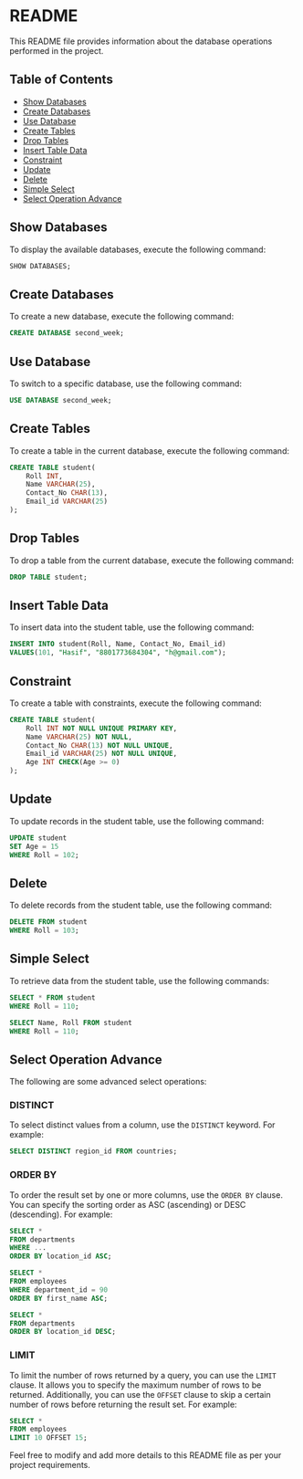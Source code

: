 # README

This README file provides information about the database operations performed in the project.

## Table of Contents
- [Show Databases](#show-databases)
- [Create Databases](#create-databases)
- [Use Database](#use-database)
- [Create Tables](#create-tables)
- [Drop Tables](#drop-tables)
- [Insert Table Data](#insert-table-data)
- [Constraint](#constraint)
- [Update](#update)
- [Delete](#delete)
- [Simple Select](#simple-select)
- [Select Operation Advance](#select-operation-advance)

## Show Databases

To display the available databases, execute the following command:

```sql
SHOW DATABASES;
```

## Create Databases

To create a new database, execute the following command:

```sql
CREATE DATABASE second_week;
```

## Use Database

To switch to a specific database, use the following command:

```sql
USE DATABASE second_week;
```

## Create Tables

To create a table in the current database, execute the following command:

```sql
CREATE TABLE student(
    Roll INT,
    Name VARCHAR(25),
    Contact_No CHAR(13),
    Email_id VARCHAR(25)
);
```

## Drop Tables

To drop a table from the current database, execute the following command:

```sql
DROP TABLE student;
```

## Insert Table Data

To insert data into the student table, use the following command:

```sql
INSERT INTO student(Roll, Name, Contact_No, Email_id)
VALUES(101, "Hasif", "8801773684304", "h@gmail.com");
```

## Constraint

To create a table with constraints, execute the following command:

```sql
CREATE TABLE student(
    Roll INT NOT NULL UNIQUE PRIMARY KEY,
    Name VARCHAR(25) NOT NULL,
    Contact_No CHAR(13) NOT NULL UNIQUE,
    Email_id VARCHAR(25) NOT NULL UNIQUE,
    Age INT CHECK(Age >= 0)
);
```

## Update

To update records in the student table, use the following command:

```sql
UPDATE student
SET Age = 15
WHERE Roll = 102;
```

## Delete

To delete records from the student table, use the following command:

```sql
DELETE FROM student
WHERE Roll = 103;
```

## Simple Select

To retrieve data from the student table, use the following commands:

```sql
SELECT * FROM student
WHERE Roll = 110;

SELECT Name, Roll FROM student
WHERE Roll = 110;
```

## Select Operation Advance

The following are some advanced select operations:

### DISTINCT

To select distinct values from a column, use the `DISTINCT` keyword. For example:

```sql
SELECT DISTINCT region_id FROM countries;
```

### ORDER BY

To order the result set by one or more columns, use the `ORDER BY` clause. You can specify the sorting order as ASC (ascending) or DESC (descending). For example:

```sql
SELECT *
FROM departments
WHERE ...
ORDER BY location_id ASC;

SELECT *
FROM employees
WHERE department_id = 90
ORDER BY first_name ASC;

SELECT *
FROM departments
ORDER BY location_id DESC;
```

### LIMIT

To limit the number of rows returned by a query, you can use the `LIMIT` clause. It allows you to specify the maximum number of rows to be returned. Additionally, you can use the `OFFSET` clause to skip a certain number of rows before returning the result set. For example:

```sql
SELECT *
FROM employees
LIMIT 10 OFFSET 15;
```

Feel free to modify and add more details to this README file as per your project requirements.